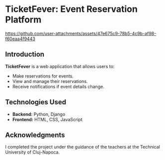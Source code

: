 # TicketFever: Event Reservation Platform

https://github.com/user-attachments/assets/47e675c9-78b5-4c9b-af98-f60eaa4f9443

## Introduction
**TicketFever** is a web application that allows users to:
- Make reservations for events.
- View and manage their reservations.
- Receive notifications if event details change.

## Technologies Used
- **Backend:** Python, Django
- **Frontend:** HTML, CSS, JavaScript

## Acknowledgments
I completed the project under the guidance of the teachers at the Technical University of Cluj-Napoca.

